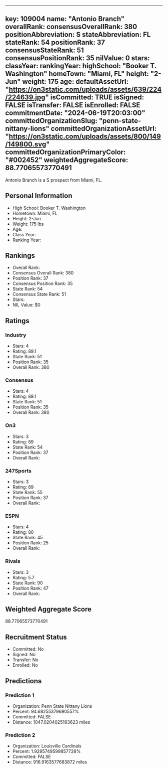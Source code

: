 ---
  key: 109004
  name: "Antonio Branch"
  overallRank: 
  consensusOverallRank: 380
  positionAbbreviation: S
  stateAbbreviation: FL
  stateRank: 54
  positionRank: 37
  consensusStateRank: 51
  consensusPositionRank: 35
  nilValue: 0
  stars: 
  classYear: 
  rankingYear: 
  highSchool: "Booker T. Washington"
  homeTown: "Miami, FL"
  height: "2-Jun"
  weight: 175
  age: 
  defaultAssetUrl: "https://on3static.com/uploads/assets/639/224/224639.jpg"
  isCommitted: TRUE
  isSigned: FALSE
  isTransfer: FALSE
  isEnrolled: FALSE
  commitmentDate: "2024-06-19T20:03:00"
  committedOrganizationSlug: "penn-state-nittany-lions"
  committedOrganizationAssetUrl: "https://on3static.com/uploads/assets/800/149/149800.svg"
  committedOrganizationPrimaryColor: "#002452"
  weightedAggregateScore: 88.77065573770491
  ---
  
  Antonio Branch is a S prospect from Miami, FL.
  
  ## Personal Information
  - High School: Booker T. Washington
  - Hometown: Miami, FL
  - Height: 2-Jun
  - Weight: 175 lbs
  - Age: 
  - Class Year: 
  - Ranking Year: 
  
  ## Rankings
  - Overall Rank: 
  - Consensus Overall Rank: 380
  - Position Rank: 37
  - Consensus Position Rank: 35
  - State Rank: 54
  - Consensus State Rank: 51
  - Stars: 
  - NIL Value: $0
  
  ## Ratings
  
  ### Industry
  - Stars: 4
  - Rating: 89.1
  - State Rank: 51
  - Position Rank: 35
  - Overall Rank: 380
  
  ### Consensus
  - Stars: 4
  - Rating: 89.1
  - State Rank: 51
  - Position Rank: 35
  - Overall Rank: 380
  
  ### On3
  - Stars: 3
  - Rating: 89
  - State Rank: 54
  - Position Rank: 37
  - Overall Rank: 
  
  ### 247Sports
  - Stars: 3
  - Rating: 89
  - State Rank: 55
  - Position Rank: 37
  - Overall Rank: 
  
  ### ESPN
  - Stars: 4
  - Rating: 80
  - State Rank: 45
  - Position Rank: 25
  - Overall Rank: 
  
  ### Rivals
  - Stars: 3
  - Rating: 5.7
  - State Rank: 90
  - Position Rank: 47
  - Overall Rank: 
  
  ## Weighted Aggregate Score
  88.77065573770491
  
  ## Recruitment Status
  - Committed: No
  - Signed: No
  - Transfer: No
  - Enrolled: No
  
  
  
  ## Predictions
  
  ### Prediction 1
  - Organization: Penn State Nittany Lions
  - Percent: 94.68255379690557%
  - Committed: FALSE
  - Distance: 1047.0204025193623 miles
  
  ### Prediction 2
  - Organization: Louisville Cardinals
  - Percent: 1.9295749599857728%
  - Committed: FALSE
  - Distance: 916.9163577683872 miles
  